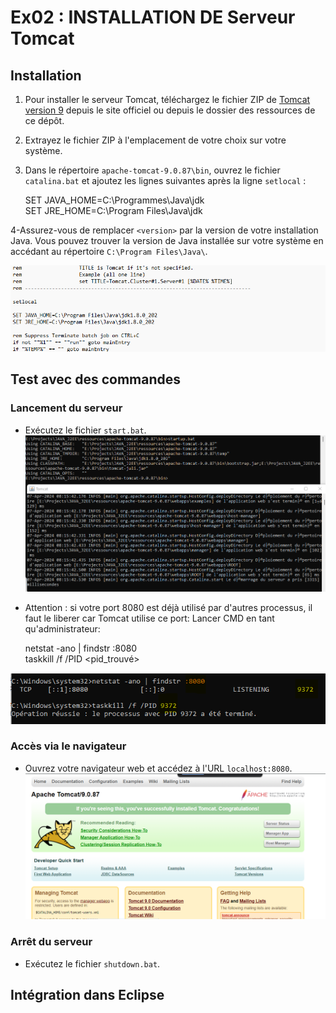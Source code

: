 # Ex02 : INSTALLATION DE Serveur Tomcat

## Installation
1. Pour installer le serveur Tomcat, téléchargez le fichier ZIP de [Tomcat version 9](https://tomcat.apache.org/download-90.cgi) depuis le site officiel ou depuis le dossier des ressources de ce dépôt.
2. Extrayez le fichier ZIP à l'emplacement de votre choix sur votre système.
3. Dans le répertoire `apache-tomcat-9.0.87\bin`, ouvrez le fichier `catalina.bat` et ajoutez les lignes suivantes après la ligne `setlocal` :

	SET JAVA_HOME=C:\Programmes\Java\jdk<version>  
	SET JRE_HOME=C:\Program Files\Java\jdk<version>  
	
4-Assurez-vous de remplacer `<version>` par la version de votre installation Java. Vous pouvez trouver la version de Java installée sur votre système en accédant au répertoire `C:\Program Files\Java\`.

![Capture d'écran de catalina](../assets/TP1_catalina.png)

## Test avec des commandes
### Lancement du serveur
- Exécutez le fichier `start.bat`.
![Capture d'écran de CMD ](../assets/TP1_cmd.png)

- Attention : si votre port 8080 est déjà utilisé par d'autres processus, il faut le liberer car Tomcat utilise  ce port:
	Lancer CMD en tant  qu'administrateur:
	
	netstat -ano | findstr :8080  
	taskkill /f /PID <pid_trouvé>
	
![Capture d'écran de port ](../assets/TP1_port.png)

### Accès via le navigateur
- Ouvrez votre navigateur web et accédez à l'URL `localhost:8080`.
![Capture d'écran de port ](../assets/TP1_tomcat.png)

### Arrêt du serveur
- Exécutez le fichier `shutdown.bat`.

## Intégration dans Eclipse


